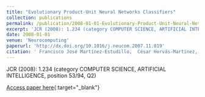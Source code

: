 ```yaml
---
title: "Evolutionary Product-Unit Neural Networks Classifiers"
collection: publications
permalink: /publication/2008-01-01-Evolutionary-Product-Unit-Neural-Networks-Classifiers
excerpt: 'JCR (2008): 1.234 (category COMPUTER SCIENCE, ARTIFICIAL INTELLIGENCE, position 53/94, Q2)'
date: 2008-01-01
venue: 'Neurocomputing'
paperurl: 'http://dx.doi.org/10.1016/j.neucom.2007.11.019'
citation: ' Francisco José Martínez-Estudillo,  César Hervás-Martínez,  Pedro Antonio Gutiérrez,  Alfonso Carlos Martínez-Estudillo, &quot;Evolutionary Product-Unit Neural Networks Classifiers.&quot; Neurocomputing, Vol. 72(1-3), 2008, pp. 548--561.'
---
```

JCR (2008): 1.234 (category COMPUTER SCIENCE, ARTIFICIAL INTELLIGENCE, position 53/94, Q2)

[Access paper here](http://dx.doi.org/10.1016/j.neucom.2007.11.019){:target="_blank"}
